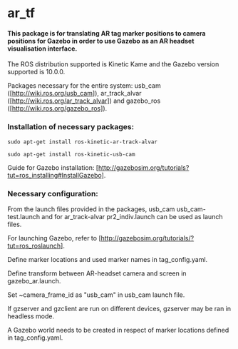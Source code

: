 # ar_tf

#### This package is for translating AR tag marker positions to camera positions for Gazebo in order to use Gazebo as an AR headset visualisation interface.

The ROS distribution supported is Kinetic Kame and the Gazebo version supported is 10.0.0.

Packages necessary for the entire system: usb_cam ([http://wiki.ros.org/usb_cam]), ar_track_alvar ([http://wiki.ros.org/ar_track_alvar]) and gazebo_ros ([http://wiki.ros.org/gazebo_ros]).

### Installation of necessary packages: 

`sudo apt-get install ros-kinetic-ar-track-alvar`

`sudo apt-get install ros-kinetic-usb-cam`

Guide for Gazebo installation: [http://gazebosim.org/tutorials?tut=ros_installing#InstallGazebo]. 

### Necessary configuration:

From the launch files provided in the packages, usb_cam usb_cam-test.launch and for ar_track-alvar pr2_indiv.launch can be used as launch files.

For launching Gazebo, refer to [http://gazebosim.org/tutorials/?tut=ros_roslaunch].

Define marker locations and used marker names in tag_config.yaml.

Define transform between AR-headset camera and screen in gazebo_ar.launch.

Set ~camera_frame_id as "usb_cam" in usb_cam launch file.

If gzserver and gzclient are run on different devices, gzserver may be ran in headless mode.

A Gazebo world needs to be created in respect of marker locations defined in tag_config.yaml.
